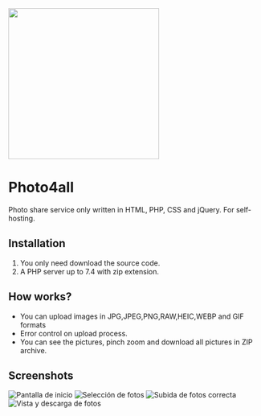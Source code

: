 <img src='https://github.com/christiancabrero/photo4all/blob/main/favicon.png' width='300'>

# Photo4all

Photo share service only written in HTML, PHP, CSS and jQuery. For self-hosting.

## Installation
1. You only need download the source code.
2. A PHP server up to 7.4 with zip extension.

## How works?
- You can upload images in JPG,JPEG,PNG,RAW,HEIC,WEBP and GIF formats
- Error control on upload process.
- You can see the pictures, pinch zoom and download all pictures in ZIP archive.

## Screenshots
![Pantalla de inicio](https://github.com/christiancabrero/photo4all/blob/main/uploads/screenshot-1.png)
![Selección de fotos](https://github.com/christiancabrero/photo4all/blob/main/uploads/screenshot-2.png)
![Subida de fotos correcta](https://github.com/christiancabrero/photo4all/blob/main/uploads/screenshot-3.png)
![Vista y descarga de fotos](https://github.com/christiancabrero/photo4all/blob/main/uploads/screenshot-4.png)
